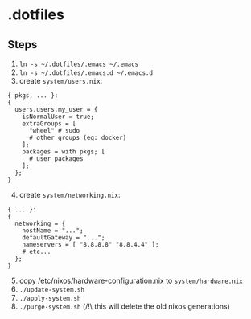 # .dotfiles

## Steps

1) `ln -s ~/.dotfiles/.emacs ~/.emacs`
2) `ln -s ~/.dotfiles/.emacs.d ~/.emacs.d`
3) create `system/users.nix`:
```
{ pkgs, ... }:
{
  users.users.my_user = {
    isNormalUser = true;
    extraGroups = [
      "wheel" # sudo
      # other groups (eg: docker)
    ];
    packages = with pkgs; [
      # user packages
    ];
  };
}
```
4) create `system/networking.nix`:
```
{ ... }:
{
  networking = {
    hostName = "...";
    defaultGateway = "...";
    nameservers = [ "8.8.8.8" "8.8.4.4" ];
    # etc...
  };
}
```
5) copy /etc/nixos/hardware-configuration.nix to `system/hardware.nix`
6) `./update-system.sh`
7) `./apply-system.sh`
8) `./purge-system.sh` (/!\ this will delete the old nixos generations)
